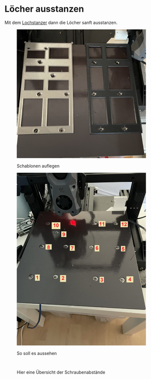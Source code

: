# Löcher ausstanzen

Mit dem [Lochstanzer](../hardware.md) dann die Löcher sanft ausstanzen.



<figure><img src="../../../../../.gitbook/assets/IMG_7701.JPG" alt=""><figcaption><p>Schablonen auflegen</p></figcaption></figure>



<figure><img src="../../../../../.gitbook/assets/schraubenpositionen.jpg" alt=""><figcaption><p>So soll es aussehen</p></figcaption></figure>

<figure><img src="../../../../../.gitbook/assets/Vyper Schraubenabstände.png" alt=""><figcaption><p>Hier eine Übersicht der Schraubenabstände</p></figcaption></figure>
